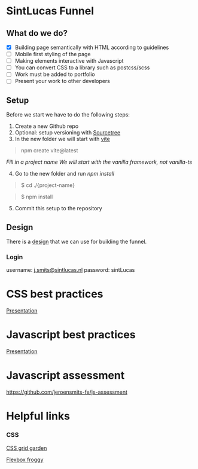 # SintLucas Funnel

## What do we do?

- [x] Building page semantically with HTML according to guidelines
- [ ] Mobile first styling of the page
- [ ] Making elements interactive with Javascript
- [ ] You can convert CSS to a library such as postcss/scss
- [ ] Work must be added to portfolio
- [ ] Present your work to other developers

## Setup

Before we start we have to do the following steps:

1. Create a new Github repo
2. Optional: setup versioning with [Sourcetree](https://www.sourcetreeapp.com/)
3. In the new folder we will start with [vite](https://vitejs.dev/)

> npm create vite@latest

<i>Fill in a project name</i>
<i>We will start with the vanilla framework, not vanilla-ts</i>

4. Go to the new folder and run <i>npm install</i>

> $ cd ./{project-name}

> $ npm install

5. Commit this setup to the repository

## Design

There is a [design](https://scene.zeplin.io/project/6254854ab3f4666ab11c6842) that we can use for building the funnel.

### Login

username: j.smits@sintlucas.nl
password: sintLucas

# CSS best practices

[Presentation](https://docs.google.com/presentation/d/1VJn4QoFgR9opUvhYp73knRwFC6iknZ--3rsUSymYbRU/edit?usp=sharing)

# Javascript best practices

[Presentation](https://docs.google.com/presentation/d/1KnFoPCingK3o6kh_LJnhdHst5dZVXM55_zatOGgWMBE/edit?usp=sharing)

# Javascript assessment

https://github.com/jeroensmits-fe/js-assessment

# Helpful links

### CSS

[CSS grid garden](https://cssgridgarden.com/#nl)

[Flexbox froggy](https://flexboxfroggy.com/#nl)
